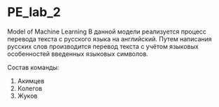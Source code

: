 # PE_lab_2
Model of Machine Learning
В данной модели реализуется процесс перевода текста с русского языка на английский. Путем написания русских слов производится перевод текста с учётом языковых особенностей введенных языковых символов.

Состав команды: 
1. Акимцев
2. Колегов
3. Жуков
